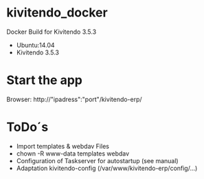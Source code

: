 kivitendo_docker
================

Docker Build for Kivitendo 3.5.3 
 - Ubuntu:14.04
 - Kivitendo 3.5.3
 

# Start the app

Browser: http://"ipadress":"port"/kivitendo-erp/



# ToDo´s
- Import templates & webdav Files
- chown -R www-data templates webdav
- Configuration of Taskserver for autostartup  (see manual)
- Adaptation kivitendo-config (/var/www/kivitendo-erp/config/...)
